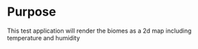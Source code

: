 # Purpose

This test application will render the biomes as a 2d map including temperature and humidity
